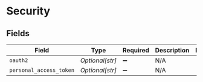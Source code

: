 # Security


## Fields

| Field                   | Type                    | Required                | Description             | Example                 |
| ----------------------- | ----------------------- | ----------------------- | ----------------------- | ----------------------- |
| `oauth2`                | *Optional[str]*         | :heavy_minus_sign:      | N/A                     |                         |
| `personal_access_token` | *Optional[str]*         | :heavy_minus_sign:      | N/A                     |                         |